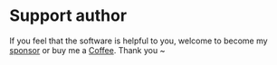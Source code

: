 
 
# Support author
 
If you feel that the software is helpful to you, welcome to become my [sponsor](https://patreon.com/HIllya51) or buy me a [Coffee](https://ko-fi.com/HIllya51). Thank you ~ 